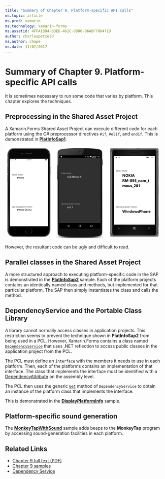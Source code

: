 ```yaml
---
title: "Summary of Chapter 9. Platform-specific API calls"
ms.topic: article
ms.prod: xamarin
ms.technology: xamarin-forms
ms.assetid: 4FFA1BD4-B3ED-461C-9B00-06ABF70D471D
author: charlespetzold
ms.author: chape
ms.date: 11/07/2017
---
```


# Summary of Chapter 9. Platform-specific API calls

It is sometimes necessary to run some code that varies by platform. This chapter explores the techniques.

## Preprocessing in the Shared Asset Project

A Xamarin.Forms Shared Asset Project can execute different code for each platform using the C# preprocessor directives `#if`, `#elif`, and `endif`. This is demonstrated in [**PlatInfoSap1**](https://github.com/xamarin/xamarin-forms-book-samples/tree/master/Chapter09/PlatInfoSap1):

[![Triple screenshot of variable formatted paragraph](images/ch09fg01-small.png "Device Model and Operating System")](images/ch09fg01-large.png#lightbox "Device Model and Operating System")

However, the resultant code can be ugly and difficult to read.

## Parallel classes in the Shared Asset Project

A more structured approach to executing platform-specific code in the SAP is demonstrated in the [**PlatInfoSap2**](https://github.com/xamarin/xamarin-forms-book-samples/tree/master/Chapter09/PlatInfoSap2) sample. Each of the platform projects contains an identically named class and methods, but implemented for that particular platform. The SAP then simply instantiates the class and calls the method.

## DependencyService and the Portable Class Library

A library cannot normally access classes in application projects. This restriction seems to prevent the technique shown in **PlatInfoSap2** from being used in a PCL. However, Xamarin.Forms contains a class named [`DependencyService`](https://developer.xamarin.com/api/type/Xamarin.Forms.DependencyService/) that uses .NET reflection to access public classes in the application project from the PCL.

The PCL must define an `interface` with the members it needs to use in each platform. Then, each of the platforms contains an implementation of that interface. The class that implements the interface must be identified with a [DependencyAttribute](https://developer.xamarin.com/api/type/Xamarin.Forms.DependencyAttribute/) on the assembly level.

The PCL then uses the generic [`Get`](https://developer.xamarin.com/api/member/Xamarin.Forms.DependencyService.Get{T}/p/Xamarin.Forms.DependencyFetchTarget/) method of `DependencyService` to obtain an instance of the platform class that implements the interface.

This is demonstrated in the [**DisplayPlatformInfo**](https://github.com/xamarin/xamarin-forms-book-samples/tree/master/Chapter09/DisplayPlatformInfo) sample.

## Platform-specific sound generation

The [**MonkeyTapWithSound**](https://github.com/xamarin/xamarin-forms-book-samples/tree/master/Chapter09/MonkeyTapWithSound) sample adds beeps to the **MonkeyTap** program by accessing sound-generation facilities in each platform.



## Related Links

- [Chapter 9 full text (PDF)](https://download.xamarin.com/developer/xamarin-forms-book/XamarinFormsBook-Ch09-Apr2016.pdf)
- [Chapter 9 samples](https://github.com/xamarin/xamarin-forms-book-samples/tree/master/Chapter09)
- [Dependency Service](~/xamarin-forms/app-fundamentals/dependency-service/index.md)
